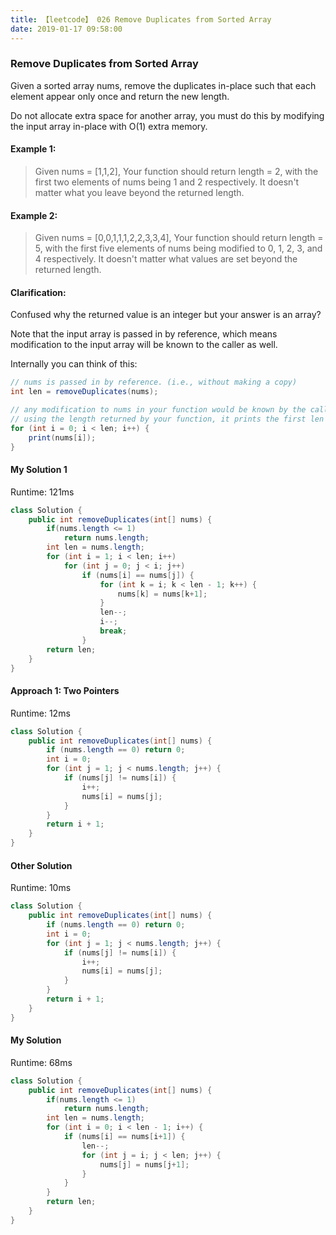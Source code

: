 ```yaml
---
title: 【leetcode】 026 Remove Duplicates from Sorted Array
date: 2019-01-17 09:58:00
---
```


### Remove Duplicates from Sorted Array

Given a sorted array nums, remove the duplicates in-place such that each element appear only once and return the new length.

Do not allocate extra space for another array, you must do this by modifying the input array in-place with O(1) extra memory.

#### Example 1:

>Given nums = [1,1,2],
Your function should return length = 2, with the first two elements of nums being 1 and 2 respectively.
It doesn't matter what you leave beyond the returned length.

#### Example 2:

>Given nums = [0,0,1,1,1,2,2,3,3,4],
Your function should return length = 5, with the first five elements of nums being modified to 0, 1, 2, 3, and 4 respectively.
It doesn't matter what values are set beyond the returned length.

#### Clarification:

Confused why the returned value is an integer but your answer is an array?

Note that the input array is passed in by reference, which means modification to the input array will be known to the caller as well.

Internally you can think of this:

```java
// nums is passed in by reference. (i.e., without making a copy)
int len = removeDuplicates(nums);

// any modification to nums in your function would be known by the caller.
// using the length returned by your function, it prints the first len elements.
for (int i = 0; i < len; i++) {
    print(nums[i]);
}
```

#### My Solution 1

Runtime: 121ms

```java
class Solution {
    public int removeDuplicates(int[] nums) {
        if(nums.length <= 1)
            return nums.length;
        int len = nums.length;
        for (int i = 1; i < len; i++)
            for (int j = 0; j < i; j++)
                if (nums[i] == nums[j]) {
                    for (int k = i; k < len - 1; k++) {
                        nums[k] = nums[k+1];
                    }
                    len--;
                    i--;
                    break;
                }
        return len;
    }
}
```

#### Approach 1: Two Pointers

Runtime: 12ms

```java
class Solution {
    public int removeDuplicates(int[] nums) {
        if (nums.length == 0) return 0;
        int i = 0;
        for (int j = 1; j < nums.length; j++) {
            if (nums[j] != nums[i]) {
                i++;
                nums[i] = nums[j];
            }
        }
        return i + 1;
    }
}
```

#### Other Solution

Runtime: 10ms

```java
class Solution {
    public int removeDuplicates(int[] nums) {
        if (nums.length == 0) return 0;
        int i = 0;
        for (int j = 1; j < nums.length; j++) {
            if (nums[j] != nums[i]) {
                i++;
                nums[i] = nums[j];
            }
        }
        return i + 1;
    }
}
```

#### My Solution

Runtime: 68ms

```java
class Solution {
    public int removeDuplicates(int[] nums) {
        if(nums.length <= 1)
            return nums.length;
        int len = nums.length;
        for (int i = 0; i < len - 1; i++) {
            if (nums[i] == nums[i+1]) {
                len--;
                for (int j = i; j < len; j++) {
                    nums[j] = nums[j+1];
                }
            }
        }
        return len;
    }
}
```
